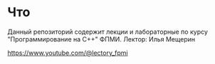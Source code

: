 # Что

Данный репозиторий содержит лекции и лабораторные по курсу "Программирование на С++" ФПМИ. Лектор: Илья Мещерин

https://www.youtube.com/@lectory_fpmi
